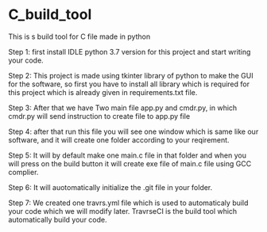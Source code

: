 # C_build_tool
This is s build tool for C file made in python 

Step 1: first install IDLE python 3.7 version for this project and start writing your code.

Step 2: This project is made using tkinter library of python to make the GUI for the software, so first you have to  install all library
which is required for this project which is already given in requirements.txt file.

Step 3: After that we have Two main file app.py and cmdr.py, in which cmdr.py will send instruction to create file to app.py file 

Step 4: after that run this file you will see one window which is same like our software, and it will create one folder according to your reqirement.

Step 5: It will by default make one main.c file in that folder and when you will press on the build button it will create exe
file of main.c file using GCC complier.

Step 6: It will auotomatically initialize the .git file in your folder.

Step 7: We created one travrs.yml file which is used to automaticaly build your code which we will modify later. TravrseCI is the build
 tool which automatically build your code.
